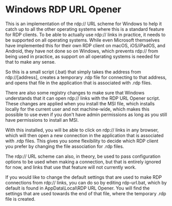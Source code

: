 # Windows RDP URL Opener
This is an implementation of the rdp:// URL scheme for Windows to help it catch up to all the other operating systems where this is a standard feature for RDP clients.
To be able to actually use rdp:// links in practice, it needs to be supported on all operating systems. While even Microsoft themselves have implemented this for their own RDP client on macOS, iOS/iPadOS, and Android, they have not done so on Windows, which prevents rdp:// from being used in practice, as support on all operating systems is needed for that to make any sense.

So this is a small script (.bat) that simply takes the address from rdp://[address], creates a temporary .rdp file for connecting to that address, and opens that file in the application that is associated with .rdp files.

There are also some registry changes to make sure that Windows understands that it can open rdp:// links with the RDP URL Opener script. These changes are applied when you install the MSI file, which installs locally for the current user and not machine-wide, which makes this possible to use even if you don't have admin permissions as long as you still have permissions to install an MSI.

With this installed, you will be able to click on rdp:// links in any browser, which will then open a new connection in the application that is associated with .rdp files. This gives you some flexibility to decide which RDP client you prefer by changing the file association for .rdp files.

The rdp:// URL scheme can also, in theory, be used to pass configuration options to be used when making a connection, but that is entirely ignored for now, and links that use that feature will not currently work.

If you would like to change the default settings that are used to make RDP connections from rdp:// links, you can do so by editing rdp-url.bat, which by default is found in AppData\Local\RDP URL Opener.
You will find the settings that are used towards the end of that file, where the temporary .rdp file is created.